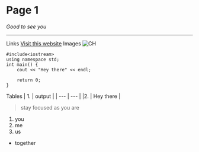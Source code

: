 # Page 1

_Good to see you_
***

Links
[Visit this website](https://www.thecodehelp.in/ "CH")
Images
![CH](https://www.thecodehelp.in/_next/image?url=https%3A%2F%2Fcdn.thecodehelp.in%2Fbzfszobhjsgbjk2xb2ha_275f4fb989.png&w=3840&q=75)

```
#include<iostream>
using namespace std;
int main() {
    cout << "Hey there" << endl;

    return 0;
}

```
Tables
| 1. | output |
| --- | --- |
|2. | Hey there |

>stay focused as you are

1. you
1. me
2. us

- together






